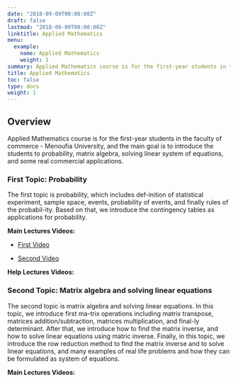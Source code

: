 ```yaml
---
date: "2018-09-09T00:00:00Z"
draft: false
lastmod: "2018-09-09T00:00:00Z"
linktitle: Applied Mathematics
menu:
  example:
    name: Applied Mathematics
    weight: 1
summary: Applied Mathematics course is for the first-year students in the faculty of commerce - Menoufia University.
title: Applied Mathematics
toc: false
type: docs
weight: 1
---
```


## Overview
Applied Mathematics course is for the first-year students in the faculty of commerce - Menoufia University, and the main goal is to introduce the students to probability, matrix algebra, solving linear system of equations, and some real commercial applications.

### First Topic: Probability
The first topic is probability, which includes def-inition of statistical experiment, sample space, events, probability of events, and finally rules of the probabil-ity. Based on that, we introduce the contingency tables as applications for probability. 

**Main Lectures Videos:**

- <a href = "https://youtu.be/46OGa5RGneg"> First Video  </a>

- <a href = "https://youtu.be/NEVoNMG38kM"> Second Video  </a>

**Help Lectures Videos:**

### Second Topic: Matrix algebra and solving linear equations
The second topic is matrix algebra and solving linear equations. In this topic, we introduce first ma-trix operations including matrix transpose, matrices addition/subtraction, matrices multiplication, and final-ly determinant. After that, we introduce how to find the matrix inverse, and how to solve linear equations using matric inverse. Finally, in this topic, we introduce the row reduction method to find the matrix inverse and to solve linear equations, and many examples of real life problems and how they can be formulated as system of equations.

**Main Lectures Videos:**


